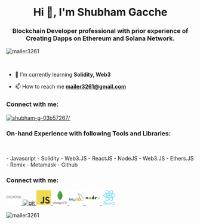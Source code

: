 <h1 align="center">Hi 👋, I'm Shubham Gacche</h1>
<h3 align="center">Blockchain Developer professional with prior experience of Creating Dapps on Ethereum and Solana Network.</h3>

<p align="left"> <img src="https://komarev.com/ghpvc/?username=mailer3261&label=Profile%20views&color=0e75b6&style=flat" alt="mailer3261" /> </p>

<p align="left"> <a href="https://twitter.com/" target="blank"><img src="https://img.shields.io/twitter/follow/?logo=twitter&style=for-the-badge" alt="" /></a> </p>

- 🌱 I’m currently learning **Solidity, Web3**

- 📫 How to reach me **mailer3261@gmail.com**

<h3 align="left">Connect with me:</h3>
<p align="left">
<a href="https://linkedin.com/in/shubham-g-03b57267/" target="blank"><img align="center" src="https://raw.githubusercontent.com/rahuldkjain/github-profile-readme-generator/master/src/images/icons/Social/linked-in-alt.svg" alt="shubham-g-03b57267/" height="30" width="40" /></a>
</p>

<h3 align="left">On-hand Experience with following Tools and Libraries: </h3>
<p align="left"> <a href="https://twitter.com/" target="blank"><img src="https://img.shields.io/twitter/follow/?logo=twitter&style=for-the-badge" alt="" /></a> </p>
- Javascript
- Solidity            - Web3.JS
- ReactJS
- NodeJS
- Web3.JS
- Ethers.JS
- Remix
- Metamask          
- Github

<h3 align="left">Connect with me:</h3>
<p align="left">
<p align="left"> <a href="https://expressjs.com" target="_blank" rel="noreferrer"> <img src="https://raw.githubusercontent.com/devicons/devicon/master/icons/express/express-original-wordmark.svg" alt="express" width="40" height="40"/> </a> <a href="https://git-scm.com/" target="_blank" rel="noreferrer"> <img src="https://www.vectorlogo.zone/logos/git-scm/git-scm-icon.svg" alt="git" width="40" height="40"/> </a> <a href="https://developer.mozilla.org/en-US/docs/Web/JavaScript" target="_blank" rel="noreferrer"> <img src="https://raw.githubusercontent.com/devicons/devicon/master/icons/javascript/javascript-original.svg" alt="javascript" width="40" height="40"/> </a> <a href="https://www.mongodb.com/" target="_blank" rel="noreferrer"> <img src="https://raw.githubusercontent.com/devicons/devicon/master/icons/mongodb/mongodb-original-wordmark.svg" alt="mongodb" width="40" height="40"/> </a> <a href="https://www.mysql.com/" target="_blank" rel="noreferrer"> <img src="https://raw.githubusercontent.com/devicons/devicon/master/icons/mysql/mysql-original-wordmark.svg" alt="mysql" width="40" height="40"/> </a> <a href="https://nodejs.org" target="_blank" rel="noreferrer"> <img src="https://raw.githubusercontent.com/devicons/devicon/master/icons/nodejs/nodejs-original-wordmark.svg" alt="nodejs" width="40" height="40"/> </a> <a href="https://reactjs.org/" target="_blank" rel="noreferrer"> <img src="https://raw.githubusercontent.com/devicons/devicon/master/icons/react/react-original-wordmark.svg" alt="react" width="40" height="40"/> </a> </p>

<p><img align="center" src="https://github-readme-stats.vercel.app/api/top-langs?username=mailer3261&show_icons=true&locale=en&layout=compact" alt="mailer3261" /></p>
